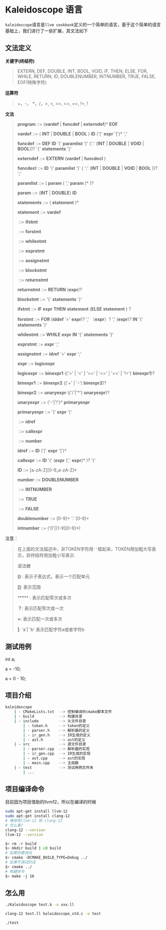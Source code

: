 # Kaleidoscope 语言

`kaleidoscope`语言是`llvm cookbook`定义的一个简单的语言，基于这个简单的语言基础上，我们进行了一些扩展，其文法如下

## 文法定义

**关键字(终结符)**

> EXTERN, DEF, DOUBLE, INT, BOOL, VOID, IF, THEN, ELSE, FOR, WHILE, RETURN, ID, DOUBLENUMBER, INTNUMBER, TRUE, FALSE, EOF(特殊字符)

**运算符**

> +，-， *，/，>, <, >=, <=, ==, !=, !

**文法**

> **program** ::= (**vardef** | **funcdef** | **externdef**)* **EOF**
>
> **vardef** ::= ( **INT** | **DOUBLE** | **BOOL** ) **ID** ('[' **expr** ']')* ';'
>
> **funcdef** ::= **DEF** **ID** '(' **paramlist** ')' (':' (**INT** | **DOUBLE** | **VOID** | **BOOL**))? '{' **statements** '}'
>
> **externdef** ::= **EXTERN** (**vardef** | **funcdecl** )
>
> **funcdecl** ::= **ID** '(' **paramlist** ')' ( ':' (**INT** | **DOUBLE** | **VOID** | **BOOL** ))? ';'
>
> **paramlist** ::= ( **param** ( ',' **param** )* )?
>
> **param** ::= (**INT** | **DOUBLE**) **ID**
>
> **statements** ::= ( **statement** )*
>
> **statement** ::= **vardef**
>
> ​					 ::= **ifstmt** 
>
> ​					 ::= **forstmt** 
>
> ​					 ::= **whilestmt** 
>
> ​					 ::= **exprstmt** 
>
> ​					 ::= **assignstmt** 
>
> ​                  ::= **blockstmt**
>
> ​				  ::= **returnstmt**
>
> **returnstmt** ::= **RETURN** (**expr**)?
>
> **blockstmt** ::= '{' **statements** '}'
>
> **ifstmt** ::= **IF** **expr** **THEN**  **statement** (**ELSE** **statement** ) ?
>
> **forstmt** ::= **FOR** (**iddef** '=' **expr**)? ',' （**expr**）? ','  (**expr**)? **IN** '{' **statements** '}'
>
> **whilestmt** ::= **WHILE** **expr** **IN** '{' **statements** '}' 
>
> **exprstmt** ::= **expr** ';'
>
> **assignstmt** ::= **idref** '=' **expr** ';'
>
> **expr** ::= **logicexpr**
>
> **logicexpr** ::= **binexpr1** (('>' | '<' | '>=' | '<=' | '==' | '!=') **binexpr1**)?
>
>**binexpr1** ::= **binexpr2** (('+' | '-') **binexpr2**)?
> 
>**binexpr2** ::= **unaryexpr** (('/'|'*') **unaryexpr**)?
> 
>**unaryexpr** ::= ('-'|'!')* **primaryexpr**
> 
>**primaryexpr** ::= '(' **expr** ')'
> 
>​						 ::= **idref**
> 
>​						 ::= **callexpr**
> 
>​						 ::= **number**
> 
>**idref** ::= **ID** ('[' **expr** ']')*
> 
>**callexpr** ::= **ID** '(' (**expr** (',' **expr**)* )? ')'
> 
>**ID** ::= \[a-zA-Z\]\[0-9_a-zA-Z\]*
> 
>**number** ::= **DOUBLENUMBER**
> 
>​				::= **INTNUMBER**
> 
>​				::= **TRUE**
> 
>​				::= **FALSE**
> 
>**doublenumber** ::= [0-9]+ '.' [0-9]+
> 
>**intnumber** ::= ('0'|\[1-9\]\[0-9\]*)					

注意：

> 在上面的文法描述中，非TOKEN字符用`''`框起来，TOKEN用加粗大写表示，非终结符用加粗小写表示.
>
> 语法糖
>
> **()** : 表示子表达式，表示一个匹配单元
>
> **[]**: 表示范围
>
> ***** : 表示匹配零次或多次
>
> **？**: 表示匹配零次或一次
>
> **+**: 表示匹配一次或多次
>
> **|**: 'a'| 'b' 表示匹配字符a或者字符b

## 测试用例

int a;

a = -10;

a = 0 - 10;

## 项目介绍

```bash
kaleidoscope
	| - CMakeLists.txt 	--> 控制编译的cmake脚本文件
	| - build 			--> 构建目录
	| - include			--> 头文件目录
    	| - token.h		--> token的定义
    	| - parser.h	--> 解析器的定义
    	| - ir_gen.h    --> IR生成的定义
    	| - ast.h	 	--> ast的定义
	| - src				--> 源文件目录
		| - parser.cpp  --> 解析器的实现
		| - ir_gen.cpp	--> IR生成的实现
        | - ast.cpp	    --> ast的实现
        | - main.cpp	--> 主函数
    | - test			--> 测试用例文件夹
    	| ...
```

## 项目编译命令

目前因为项目借助的llvm12，所以在编译的时候

```bash
sudo apt-get install llvm-12
sudo apt-get install clang-12
# 确保有llvm-12 和 clang-12
# 怎么看?
clang-12 --version
llvm-12 --version
```



```bash
$> rm -r build
$> mkdir build | cd build
# 如果你要调试
$> cmake -DCMAKE_BUILD_TYPE=Debug ../
# 如果不调试的话
$> cmake ../
# 构建命令
$> make -j 16
```



## 怎么用

```bash
./Kaleidoscope test.k -o xxx.ll

clang-12 test.ll kaleidoscope_std.c -o test

./test
```

